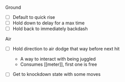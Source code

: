 Ground
- [ ] Default to quick rise
- [ ] Hold down to delay for a max time
- [ ] Hold back to immediately backdash

Air
- [ ] Hold direction to air dodge that way before next hit
	- A way to interact with being juggled
	- Consumes [[meter]], first one is free

- [ ] Get to knockdown state with some moves
